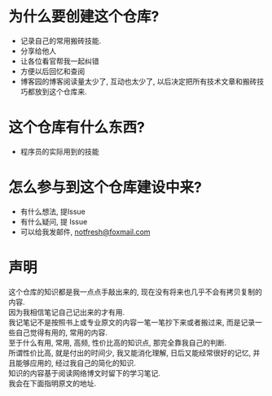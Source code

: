 # 为什么要创建这个仓库?  
- 记录自己的常用搬砖技能.  
- 分享给他人  
- 让各位看官帮我一起纠错  
- 方便以后回忆和查阅  
- 博客园的博客阅读量太少了, 互动也太少了, 以后决定把所有技术文章和搬砖技巧都放到这个仓库来.  

# 这个仓库有什么东西?  
- 程序员的实际用到的技能  

# 怎么参与到这个仓库建设中来?  
- 有什么想法, 提Issue  
- 有什么疑问, 提 Issue  
- 可以给我发邮件, notfresh@foxmail.com  

# 声明
这个仓库的知识都是我一点点手敲出来的, 现在没有将来也几乎不会有拷贝复制的内容.  
因为我相信笔记自己记出来的才有用.  
我记笔记不是按照书上或专业原文的内容一笔一笔抄下来或者搬过来, 而是记录一些自己觉得有用的, 常用的内容.  
至于什么有用, 常用, 高频, 性价比高的知识点, 那完全靠我自己的判断.  
所谓性价比高, 就是付出的时间少, 我又能消化理解, 日后又能经常很好的记忆, 并且能够应用的, 经过我自己的简化的知识.  
知识的内容基于阅读网络博文时留下的学习笔记.  
我会在下面指明原文的地址.  
